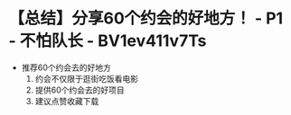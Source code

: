 # 【总结】分享60个约会的好地方！ - P1 - 不怕队长 - BV1ev411v7Ts

-   推荐60个约会去的好地方
    1.  约会不仅限于逛街吃饭看电影
    2.  提供60个约会去的好项目
    3.  建议点赞收藏下载